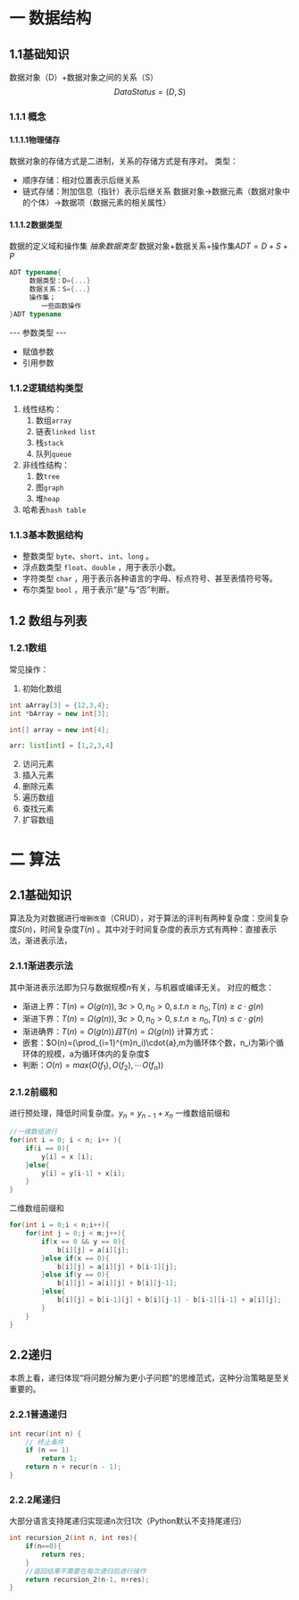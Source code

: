 # 一 数据结构
## 1.1基础知识
数据对象（D）+数据对象之间的关系（S）
$$DataStatus = (D,S)$$
### 1.1.1 概念
#### 1.1.1.1物理储存
数据对象的存储方式是二进制，关系的存储方式是有序对。
类型：
- 顺序存储：相对位置表示后继关系
- 链式存储：附加信息（指针）表示后继关系
数据对象->数据元素（数据对象中的个体）->数据项（数据元素的相关属性）
#### 1.1.1.2数据类型
数据的定义域和操作集
*抽象数据类型*
数据对象+数据关系+操作集$ADT=D+S+P$
```C++
ADT typename{
	 数据类型：D={...}
	 数据关系：S={...}
	 操作集；
		一些函数操作
}ADT typename
```
--- 参数类型 --- 
- 赋值参数
- 引用参数
### 1.1.2逻辑结构类型
1. 线性结构：
	1. 数组`array`
	2. 链表`linked list`
	3. 栈`stack`
	4. 队列`queue`
2. 非线性结构：
	1. 数`tree`
	2. 图`graph`
	3. 堆`heap`
3. 哈希表`hash table`
### 1.1.3基本数据结构
- 整数类型 `byte`、`short`、`int`、`long` 。
- 浮点数类型 `float`、`double` ，用于表示小数。
- 字符类型 `char` ，用于表示各种语言的字母、标点符号、甚至表情符号等。
- 布尔类型 `bool` ，用于表示“是”与“否”判断。
## 1.2 数组与列表

### 1.2.1数组
常见操作：
1. 初始化数组
```C++
int aArray[3] = {12,3,4};  
int *bArray = new int[3];
```

```Java
int[] array = new int[4];
```

```Python
arr: list[int] = [1,2,3,4]
```
2. 访问元素
3. 插入元素
4. 删除元素
5. 遍历数组
6. 查找元素
7. 扩容数组

# 二 算法
## 2.1基础知识
算法及为对数据进行`增删改查`（CRUD），对于算法的评判有两种复杂度：空间复杂度$S(n)$，时间复杂度$T(n)$ 。其中对于时间复杂度的表示方式有两种：直接表示法，渐进表示法，
### 2.1.1渐进表示法
其中渐进表示法即为只与数据规模$n$有关，与机器或编译无关。
对应的概念：
- 渐进上界：$T(n)=O(g(n)),\exists{c>0,n_0>0},s.t.n\geqslant{n_0},T(n)\geqslant{c\cdot{g(n)}}$
- 渐进下界：$T(n)=\Omega{(g(n))},\exists{c>0,n_0>0},s.t.n\geqslant{n_0},T(n)\leqslant{c\cdot{g(n)}}$
- 渐进确界：$T(n)=O(g(n))且T(n)=\Omega{(g(n))}$
计算方式：
- 嵌套：$O(n)=(\prod_{i=1}^{m}n_i)\cdot{a},m为循环体个数，n_i为第i个循环体的规模，a为循环体内的复杂度$
- 判断：$O(n)=max(O(f_1),O(f_2),\cdots{O(f_n)})$
### 2.1.2前缀和

进行预处理，降低时间复杂度。$y_n=y_{n-1}+x_n$
一维数组前缀和
```c++
//一维数组进行
for(int i = 0; i < n; i++ ){
	if(i == 0){
		y[i] = x [i];
	}else{
		y[i] = y[i-1] + x[i];
	}
}
```
二维数组前缀和
```C++
for(int i = 0;i < n;i++){
	for(int j = 0;j < m;j++){
		if(x == 0 && y == 0){
			b[i][j] = a[i][j];
		}else if(x == 0){
			b[i][j] = a[i][j] + b[i-1][j];
		}else if(y == 0){
			b[i][j] = a[i][j] + b[i][j-1];
		}else{
			b[i][j] = b[i-1][j] + b[i][j-1] - b[i-1][i-1] + a[i][j];
		}
	}
}
```
## 2.2递归
本质上看，递归体现“将问题分解为更小子问题”的思维范式，这种分治策略是至关重要的。
### 2.2.1普通递归
```C++
int recur(int n) {
    // 终止条件
    if (n == 1)
        return 1;
    return n + recur(n - 1);
}
```
### 2.2.2尾递归
大部分语言支持尾递归实现递n次归1次（Python默认不支持尾递归）
```C++
int recursion_2(int n, int res){
    if(n==0){
        return res;
    }
    //返回结果不需要在每次递归后进行操作
    return recursion_2(n-1, n+res);
}
```


